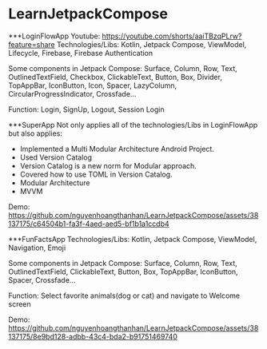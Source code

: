 # LearnJetpackCompose
***LoginFlowApp
Youtube: https://youtube.com/shorts/aaiTBzqPLrw?feature=share
Technologies/Libs: Kotlin, Jetpack Compose, ViewModel, Lifecycle, Firebase, Firebase Authentication

Some components in Jetpack Compose: Surface, Column, Row, Text, OutlinedTextField, Checkbox, ClickableText, Button, Box, Divider, TopAppBar, IconButton, Icon, Spacer, LazyColumn, CircularProgressIndicator, Crossfade...

Function: Login, SignUp, Logout, Session Login

***SuperApp
Not only applies all of the technologies/Libs in LoginFlowApp but also applies:
- Implemented a Multi Modular Architecture Android Project. 
- Used Version Catalog 
- Version Catalog is a new norm for Modular approach.
- Covered how to use TOML in Version Catalog.
- Modular Architecture 
- MVVM

Demo:
https://github.com/nguyenhoangthanhan/LearnJetpackCompose/assets/38137175/c64504b1-fa3f-4aed-aed5-bf1b1a1ccdb4


***FunFactsApp
Technologies/Libs: Kotlin, Jetpack Compose, ViewModel, Navigation, Emoji

Some components in Jetpack Compose: Surface, Column, Row, Text, OutlinedTextField, ClickableText, Button, Box, TopAppBar, IconButton, Spacer, Crossfade...

Function: Select favorite animals(dog or cat) and navigate to Welcome screen

Demo:
https://github.com/nguyenhoangthanhan/LearnJetpackCompose/assets/38137175/8e9bd128-adbb-43c4-bda2-b91751469740





